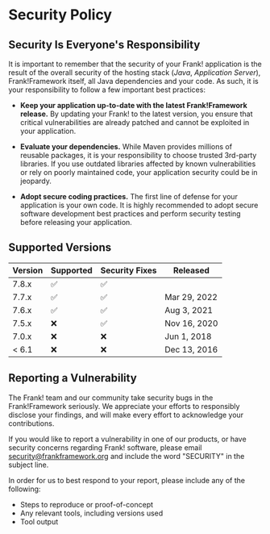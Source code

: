 # Security Policy

## Security Is Everyone's Responsibility

It is important to remember that the security of your Frank! application is
the result of the overall security of the hosting stack
(*Java*, *Application Server*), Frank!Framework itself, all Java dependencies and
your code. As such, it is your responsibility to follow a few important best
practices:

* **Keep your application up-to-date with the latest Frank!Framework release.** 
By updating your Frank! to the latest version, you ensure that critical vulnerabilities 
are already patched and cannot be exploited in your application.

* **Evaluate your dependencies.** While Maven provides millions of reusable packages,
it is your responsibility to choose trusted 3rd-party libraries. If you use outdated
libraries affected by known vulnerabilities or rely on poorly maintained code,
your application security could be in jeopardy.

* **Adopt secure coding practices.** The first line of defense for your application
is your own code. It is highly recommended to adopt secure software development 
best practices and perform security testing before releasing your application.


## Supported Versions

| Version | Supported          | Security Fixes   | Released         |
| ------- | ------------------ |----------------- |------------------|
| 7.8.x   | :white_check_mark: |:white_check_mark:|                  |
| 7.7.x   | :white_check_mark: |:white_check_mark:| Mar 29, 2022     |
| 7.6.x   | :white_check_mark: |:white_check_mark:| Aug 3, 2021      |
| 7.5.x   | :x:                |:white_check_mark:| Nov 16, 2020     |
| 7.0.x   | :x:                |:x:               | Jun 1, 2018      |
| < 6.1   | :x:                |:x:               | Dec 13, 2016     |


## Reporting a Vulnerability

The Frank! team and our community take security bugs in the Frank!Framework seriously. We appreciate your efforts to 
responsibly disclose your findings, and will make every effort to acknowledge your contributions.

If you would like to report a vulnerability in one of our products, or have security concerns regarding Frank! software, 
please email security@frankframework.org and include the word "SECURITY" in the subject line.

In order for us to best respond to your report, please include any of the following:

* Steps to reproduce or proof-of-concept
* Any relevant tools, including versions used
* Tool output
